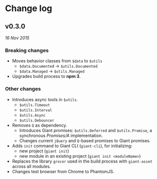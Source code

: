 <!-- @@@page:blog@@@ -->
<!-- @@@title:Change Log@@@ -->

Change log
==========

v0.3.0
------

*16 Nov 2015*

### Breaking changes

- Moves behavior classes from `$data` to `$utils`
    - `$data.Documented` -> `$utils.Documented`
    - `$data.Managed` -> `$utils.Managed`
- Upgrades build process to **npm 3**.

### Other changes

- Introduces async tools in `$utils`.
    - `$utils.Timeout`
    - `$utils.Interval`
    - `$utils.Async`
    - `$utils.Debouncer`
- Removes `Q` as dependency.
    - Introduces Giant promises: `$utils.Deferred` and `$utils.Promise`, a synchronous *Promises/A* implementation.
    - Changes current `jQuery` and `Q`-based promises to Giant promises.
- Adds `init` command to Giant CLI (`giant-cli`), for initializing:
    - new project (`giant init`)
    - new module in an existing project (`giant init <moduleName>`) 
- Replaces the library `grocer` used in the build process with `giant-asset` across all modules.
- Changes test browser from Chrome to PhantomJS.

